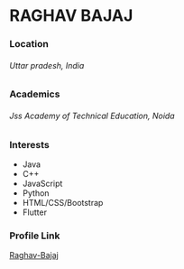 # RAGHAV BAJAJ


### Location

###### Uttar pradesh, India

### Academics

###### Jss Academy of Technical Education, Noida

### Interests
* Java
* C++
* JavaScript
* Python
* HTML/CSS/Bootstrap
* Flutter

### Profile Link
[Raghav-Bajaj](https://github.com/Raghav-Bajaj)

 

